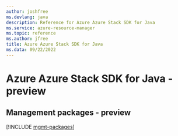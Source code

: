 ```yaml
---
author: joshfree
ms.devlang: java
description: Reference for Azure Azure Stack SDK for Java
ms.service: azure-resource-manager
ms.topic: reference
ms.author: jfree
title: Azure Azure Stack SDK for Java
ms.data: 09/22/2022
---
```

# Azure Azure Stack SDK for Java - preview

## Management packages - preview
[!INCLUDE [mgmt-packages](azure-stack-mgmt-index.md)]